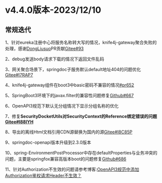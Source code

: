 # v4.4.0版本-2023/12/10

## 常规迭代

1、针对eureka注册中心将服务名称转大写的情况，knife4j-gateway聚合失败的处理，感谢[DongLiusuo](https://gitee.com/dongliusuo)PR贡献[Gitee#93](https://gitee.com/xiaoym/knife4j/pulls/93)

2、debug发送body请求下载的情况下返回文件乱码

3、网关聚合场景下，springdoc子服务默认default地址404的问题优化[Gitee#I7RAP7](https://gitee.com/xiaoym/knife4j/issues/I7RAP7)

4、knife4j-gateway组件在boot3中basic密码不兼容的情况[#pr652](https://github.com/xiaoymin/knife4j/pull/652)

5、SpringBoot3环境下的javax.filter的兼容性问题修复[Github#667](https://github.com/xiaoymin/knife4j/issues/667)

6、OpenAPI3规范下默认无分组情况下显示分组名称的优化

7、修复**SecurityDocketUtils对SecurityContext的Reference绑定错误的问题[Gitee#I88IYH](https://gitee.com/xiaoym/knife4j/issues/I88IYH)**

8、导出的离线Html文档引用CDN源替换为国内的源[Gitee#I8C85P](https://gitee.com/xiaoym/knife4j/issues/I8C85P)

9、springdoc-openapi版本升级到2.3.0版本

10、spring-EnvironmentPostProcessor中存在defaultProperties与业务冲突的问题，主要是springfox兼容高版本boot的问题修复[Github#686](https://github.com/xiaoymin/knife4j/issues/686)

11、针对Authorization不生效的问题请参考博客:[OpenAPI3规范中添加Authorization鉴权请求Header不生效？](/docs/blog/add-authorization-header)